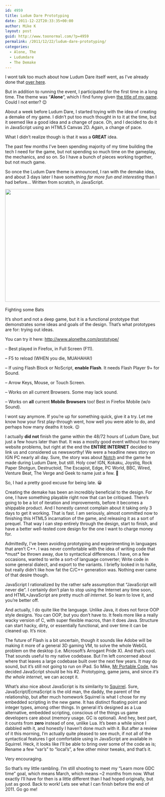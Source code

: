 ```yaml
---
id: 4959
title: Ludum Dare Prototyping
date: 2011-12-22T20:33:35+00:00
author: Mike K
layout: post
guid: http://www.toonormal.com/?p=4959
permalink: /2011/12/22/ludum-dare-prototyping/
categories:
  - Alone, The
  - Ludumdare
  - The Demake
---
```

I wont talk too much about how Ludum Dare itself went, as I&#8217;ve already done that [over here](http://www.ludumdare.com/compo/2011/12/19/ludum-dare-22-has-ended-891-entries-juding-begins/).

But in addition to running the event, I participated for the first time in a long time. The theme was &#8220;**Alone**&#8220;, which I find funny given [the title of my game](http://www.alonethe.com). Could I not enter? 😉

About a week before Ludum Dare, I started toying with the idea of creating a demake of my game. I didn&#8217;t put too much thought in to it at the time, but it seemed like a good idea and a change of pace. Oh, and I decided to do it in JavaScript using an HTML5 Canvas 2D. Again, a change of pace.

What I didn&#8217;t realize though is that it was a **GREAT** idea.

The past few months I&#8217;ve been spending majority of my time building the tech I need for the game, but not spending so much time on the gameplay, the mechanics, and so on. So I have a bunch of pieces working together, but not much game. 

So once the Ludum Dare theme is announced, I ran with the demake idea, and about 3 days later I have something _far more fun and interesting_ than I had before&#8230; Written from scratch, in JavaScript.

<div id="attachment_4960" style="max-width: 650px" class="wp-caption aligncenter">
  <a href="/wp-content/uploads/2011/12/Shot09.png"><img src="/wp-content/uploads/2011/12/Shot09-640x366.png" alt="" title="Shot09" width="640" height="366" class="size-large wp-image-4960" srcset="http://blog.toonormal.com/wp-content/uploads/2011/12/Shot09-640x366.png 640w, http://blog.toonormal.com/wp-content/uploads/2011/12/Shot09-450x257.png 450w, http://blog.toonormal.com/wp-content/uploads/2011/12/Shot09.png 1047w" sizes="(max-width: 640px) 100vw, 640px" /></a>
  
  <p class="wp-caption-text">
    Fighting some Bats
  </p>
</div>

It&#8217;s short and not a deep game, but it is a functional prototype that demonstrates some ideas and goals of the design. That&#8217;s what prototypes are for: trying out ideas.

You can try it here: <http://www.alonethe.com/prototype/>

&#8211; Best played in Firefox, in Full Screen (F11).
  
&#8211; F5 to reload (WHEN you die, MUAHAHA!)
  
&#8211; If using Flash Block or NoScript, **enable Flash**. It needs Flash Player 9+ for Sound.
  
&#8211; Arrow Keys, Mouse, or Touch Screen.
  
&#8211; Works on all current Browsers. Some may lack sound.
  
&#8211; Works on **all** current **Mobile Browsers** too! Best in Firefox Mobile (w/o Sound).

I wont say anymore. If you&#8217;re up for something quick, give it a try. Let me know how your first play-through went, how well you were able to do, and perhaps how many deaths it took. 😉

I actually **did not** finish the game within the 48/72 hours of Ludum Dare, but just a few hours later than that. It was a mostly good event without too many website problems, but right at the end the **ENTIRE INTERNET** decided to link us and considered us newsworthy! We were a headline news story on IGN PC nearly all day. Sure, the story was about [Notch](http://notch.tumblr.com) and the game he made during Ludum Dare, but still. Holy cow! IGN, Kokaku, Joystiq, Rock Paper Shotgun, Destructoid, The Escapist, Edge, PC World, BBC, Wired, Venture Beat, The Verge and Geek to name just a few. 🙂

So, I had a pretty good excuse for being late. 😀

Creating the demake has been an incredibly beneficial to the design. For one, I have something playable right now that can be critiqued. There&#8217;s going to be a lot of iteration and improvements, before it becomes a shippable product. And I honestly cannot complain about it taking only 3 days to get it working. That is fast. I am seriously, almost committed now to finishing this HTML5 incarnation of the game, and releasing it as a sort of prequel. That way I can step entirely through the design, start to finish, and have a better well-tested core design for the one I want to charge money for.

Admittedly, I&#8217;ve been avoiding prototyping and experimenting in languages that aren&#8217;t C++. I was never comfortable with the idea of writing code that \*must\* be thrown away, due to syntactical differences. I have, on a few occasions, wanted to write a sort-of language converter; Write code in some general dialect, and export to the variants. I briefly looked in to haXe, but really didn&#8217;t like how fat the C/C++ generation was. Nothing ever came of that desire though.

JavaScript I rationalized by the rather safe assumption that &#8220;JavaScript will never die&#8221;. I certainly don&#8217;t plan to stop using the Internet any time soon, and HTML+JavaScript are pretty much _all internet_. So learn to love it, and you&#8217;re better off.

And actually, I do quite like the language. Unlike Java, it does not force OOP style designs. You can OOP, but you don&#8217;t have to. It feels more like a really wacky version of C, with super flexible macros, than it does Java. Structure can start hacky, dirty, or essentially functional, and over time it can be cleaned up. It&#8217;s nice.

The future of Flash is a bit uncertain, though it sounds like Adobe will be making it more of a general 3D gaming VM, to solve the whole WebGL problem on the desktop (i.e. Microsoft&#8217;s Arrogant Pride X). And that&#8217;s cool. That sounds useful to my native codebase. But I&#8217;m left concerned about where that leaves a large codebase built over the next few years. It may do sound, but it&#8217;s still not going to run on iPad. So Mike, [Mr Portable Code](http://www.smileshd.com), has decided JavaScript should be his #2. Prototyping, game jams, and since _it&#8217;s the whole internet_, we can accept it.

What&#8217;s also nice about JavaScript is its similarity to [Squirrel](http://www.squirrel-lang.org). Sure, JavaScript/EcmaScript is the old man, the daddy, the parent of the relationship, but after much homework Squirrel is what I chose for my embedded scripting in the new game. It has distinct floating point and integer types, among other things. In general it&#8217;s designed as a Lua alternative, embedded scripting, conscious of the things us game developers care about (memory usage. GC is optional). And hey, best part, it counts from **zero** instead of one, unlike Lua. It&#8217;s been a while since I dabbled with it, and honestly I haven&#8217;t done much with it. But after a review of it this morning, I&#8217;m actually quite pleased to see much, if not all of the syntactical features I got comfortable using in JavaScript are available in Squirrel. Heck, it looks like I&#8217;ll be able to bring over some of the code as is; Rename a few &#8220;var&#8217;s&#8221; to &#8220;local&#8217;s&#8221;, a few other minor tweaks, and that&#8217;s it. 

Very encouraging.

So that&#8217;s my little rambling. I&#8217;m still shooting to meet my &#8220;Learn more GDC time&#8221; goal, which means March, which means ~2 months from now. What exactly I&#8217;ll have for then is a little different than I had hoped originally, but just as good. Back to work! Lets see what I can finish before the end of 2011. Go go me!